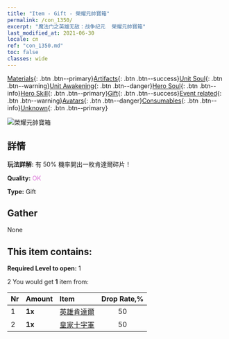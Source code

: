 ```yaml
---
title: "Item - Gift - 榮耀元帥寶箱"
permalink: /con_1350/
excerpt: "魔法门之英雄无敌：战争纪元  榮耀元帥寶箱"
last_modified_at: 2021-06-30
locale: cn
ref: "con_1350.md"
toc: false
classes: wide
---
```

 [Materials](/ItemsCN/){: .btn .btn--primary}[Artifacts](/ItemsCN/Artifacts/){: .btn .btn--success}[Unit Soul](/ItemsCN/UnitSoul/){: .btn .btn--warning}[Unit Awakening](/ItemsCN/UnitAwakening/){: .btn .btn--danger}[Hero Soul](/ItemsCN/HeroSoul/){: .btn .btn--info}[Hero Skill](/ItemsCN/HeroSkill/){: .btn .btn--primary}[Gift](/ItemsCN/Gift/){: .btn .btn--success}[Event related](/ItemsCN/Events/){: .btn .btn--warning}[Avatars](/ItemsCN/Avatars/){: .btn .btn--danger}[Consumables](/ItemsCN/Consumables/){: .btn .btn--info}[Unknown](/ItemsCN/Unknown/){: .btn .btn--primary}

 ![榮耀元帥寶箱](/images/t/i_906027.png)

## 詳情
 **玩法詳解:** 有 50% 機率開出一枚肯達爾碎片！

 **Quality:** <span style="color: #DA70D6">OK</span>

 **Type:** Gift

## Gather

  None

## This item contains:

 **Required Level to open:** 1

 2 You would get **1** item  from:

  | Nr | Amount |     Item    | Drop Rate,% |
  |:---|:-------|:------------|:---------:|
  | 1 |  **1x** | [英雄肯達爾](/cn/Items/her_363/) | 50 | 
  | 2 |  **1x** | [皇家十字軍](/cn/Items/unt_193/) | 50 | 
